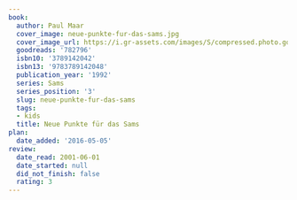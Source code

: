 ```yaml
---
book:
  author: Paul Maar
  cover_image: neue-punkte-fur-das-sams.jpg
  cover_image_url: https://i.gr-assets.com/images/S/compressed.photo.goodreads.com/books/1350574588l/782796._SX98_.jpg
  goodreads: '782796'
  isbn10: '3789142042'
  isbn13: '9783789142048'
  publication_year: '1992'
  series: Sams
  series_position: '3'
  slug: neue-punkte-fur-das-sams
  tags:
  - kids
  title: Neue Punkte für das Sams
plan:
  date_added: '2016-05-05'
review:
  date_read: 2001-06-01
  date_started: null
  did_not_finish: false
  rating: 3
---
```

